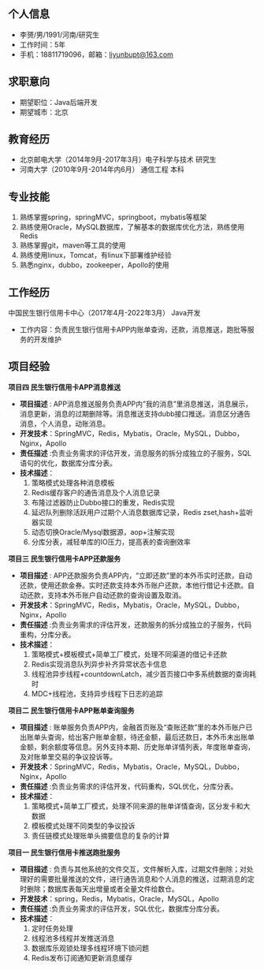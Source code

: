 ## 个人信息
- 李赟/男/1991/河南/研究生
- 工作时间：5年
- 手机：18811719096，邮箱：liyunbupt@163.com
## 求职意向
- 期望职位：Java后端开发
- 期望城市：北京
## 教育经历
- 北京邮电大学（2014年9月-2017年3月）电子科学与技术   研究生
- 河南大学（2010年9月-2014年内6月） 通信工程  本科

## 专业技能
1. 熟练掌握spring，springMVC，springboot，mybatis等框架
2. 熟练使用Oracle，MySQL数据库，了解基本的数据库优化方法，熟练使用Redis
3. 熟练掌握git，maven等工具的使用
4. 熟练使用linux，Tomcat，有linux下部署维护经验
5. 熟悉nginx，dubbo，zookeeper，Apollo的使用
## 工作经历
中国民生银行信用卡中心（2017年4月-2022年3月）  Java开发
-  工作内容：负责民生银行信用卡APP内账单查询，还款，消息推送，跑批等服务的开发维护
## 项目经验
**项目四 民生银行信用卡APP消息推送**

- **项目描述** : APP消息推送服务负责APP内”我的消息”里消息推送，消息展示，消息更新，消息的过期删除等。消息推送支持dubb接口推送。消息区分通告消息，个人消息，动账消息。
- **开发技术**：SpringMVC，Redis，Mybatis，Oracle，MySQL，Dubbo，Nginx，Apollo
- **责任描述** :负责业务需求的评估开发，消息服务的拆分成独立的子服务，SQL语句的优化，数据库分库分表。
- **技术描述**：
	1. 策略模式处理各种消息模板
	2. Redis缓存客户的通告消息及个人消息记录
	3. 布隆过滤器防止Dubbo接口的重发，Redis实现
	4. 延迟队列删除活跃用户过期个人消息数据库记录，Redis zset,hash+监听器实现
	5. 动态切换Oracle/Mysql数据源，aop+注解实现
	6. 分库分表，减轻单库的IO压力，提高表的查询删效率

**项目三 民生银行信用卡APP还款服务**

- **项目描述** : APP还款服务负责APP内，“立即还款”里的本外币实时还款，自动还款，使用还款金券。实时还款支持本外币账户还款，本他行借记卡还款。自动还款，支持本外币账户自动还款的查询设置及取消。
- **开发技术**：SpringMVC，Redis，Mybatis，Oracle，MySQL，Dubbo，Nginx，Apollo
- **责任描述** :负责业务需求的评估开发，还款服务的拆分成独立的子服务，代码重构，分库分表。
- **技术描述**：
	1. 策略模式+模板模式+简单工厂模式，处理不同渠道的借记卡还款
	2. Redis实现消息队列异步补齐异常状态卡信息
	3. 线程池异步线程+countdownLatch，减少首页接口中多系统数据的查询耗时
	4. MDC+线程池，支持异步线程下日志的追踪
	

**项目二 民生银行信用卡APP账单查询服务**

- **项目描述** : 账单服务负责APP内，金融首页账及“查账还款”里的本外币账户已出账单头查询，给出客户账单金额，待还金额，最后还款日，本外币未出账单金额，剩余额度等信息。另外支持本期、历史账单详情列表，年度账单查询，及对账单里交易的争议投诉等。
- **开发技术**：SpringMVC，Redis，Mybatis，Oracle，MySQL，Dubbo，Nginx，Apollo
- **责任描述** :负责业务需求的评估开发，代码重构，SQL优化，分库分表。
- **技术描述**：
  1. 策略模式+简单工厂模式，处理不同来源的账单详情查询，区分发卡和大数据
  3. 模板模式处理不同类型的争议投诉
  3. 责任链模式处理账单头摘要信息的复杂的计算
  

**项目一 民生银行信用卡推送跑批服务**

- **项目描述** : 负责与其他系统的文件交互，文件解析入库，过期文件删除；对处理好的需要批量推送的文件，进行通告消息和个人消息的推送，过期消息的定时删除；数据库表每天出增量或者全量文件给数仓。
- **开发技术**：spring，Redis，Mybatis，Oracle，MySQL，Apollo
- **责任描述** :负责业务需求的评估开发，SQL优化，数据库分库分表。
- **技术描述**：
  1. 定时任务处理
  2. 线程池多线程并发推送消息
  3. 数据库乐观锁处理多线程环境下锁问题
  4. Redis发布订阅通知更新消息缓存



